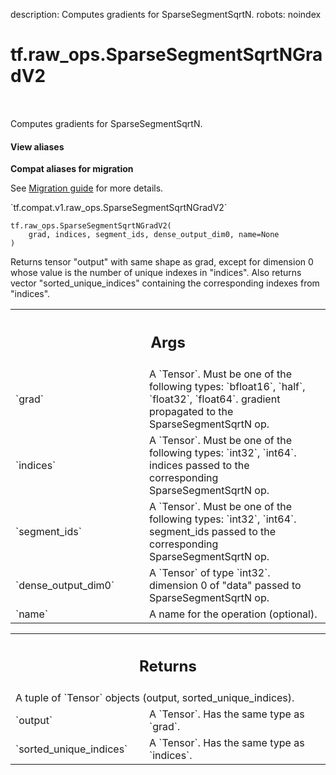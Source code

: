 description: Computes gradients for SparseSegmentSqrtN.
robots: noindex

# tf.raw_ops.SparseSegmentSqrtNGradV2

<!-- Insert buttons and diff -->

<table class="tfo-notebook-buttons tfo-api nocontent" align="left">

</table>



Computes gradients for SparseSegmentSqrtN.


<section class="expandable">
  <h4 class="showalways">View aliases</h4>
  <p>
<b>Compat aliases for migration</b>
<p>See
<a href="https://www.tensorflow.org/guide/migrate">Migration guide</a> for
more details.</p>
<p>`tf.compat.v1.raw_ops.SparseSegmentSqrtNGradV2`</p>
</p>
</section>

<pre class="devsite-click-to-copy prettyprint lang-py tfo-signature-link">
<code>tf.raw_ops.SparseSegmentSqrtNGradV2(
    grad, indices, segment_ids, dense_output_dim0, name=None
)
</code></pre>



<!-- Placeholder for "Used in" -->

Returns tensor "output" with same shape as grad, except for dimension 0 whose
value is the number of unique indexes in "indices". Also returns vector
"sorted_unique_indices" containing the corresponding indexes from "indices".

<!-- Tabular view -->
 <table class="responsive fixed orange">
<colgroup><col width="214px"><col></colgroup>
<tr><th colspan="2"><h2 class="add-link">Args</h2></th></tr>

<tr>
<td>
`grad`<a id="grad"></a>
</td>
<td>
A `Tensor`. Must be one of the following types: `bfloat16`, `half`, `float32`, `float64`.
gradient propagated to the SparseSegmentSqrtN op.
</td>
</tr><tr>
<td>
`indices`<a id="indices"></a>
</td>
<td>
A `Tensor`. Must be one of the following types: `int32`, `int64`.
indices passed to the corresponding SparseSegmentSqrtN op.
</td>
</tr><tr>
<td>
`segment_ids`<a id="segment_ids"></a>
</td>
<td>
A `Tensor`. Must be one of the following types: `int32`, `int64`.
segment_ids passed to the corresponding SparseSegmentSqrtN op.
</td>
</tr><tr>
<td>
`dense_output_dim0`<a id="dense_output_dim0"></a>
</td>
<td>
A `Tensor` of type `int32`.
dimension 0 of "data" passed to SparseSegmentSqrtN op.
</td>
</tr><tr>
<td>
`name`<a id="name"></a>
</td>
<td>
A name for the operation (optional).
</td>
</tr>
</table>



<!-- Tabular view -->
 <table class="responsive fixed orange">
<colgroup><col width="214px"><col></colgroup>
<tr><th colspan="2"><h2 class="add-link">Returns</h2></th></tr>
<tr class="alt">
<td colspan="2">
A tuple of `Tensor` objects (output, sorted_unique_indices).
</td>
</tr>
<tr>
<td>
`output`<a id="output"></a>
</td>
<td>
A `Tensor`. Has the same type as `grad`.
</td>
</tr><tr>
<td>
`sorted_unique_indices`<a id="sorted_unique_indices"></a>
</td>
<td>
A `Tensor`. Has the same type as `indices`.
</td>
</tr>
</table>

